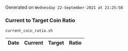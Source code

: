 Generated on `Wednesday 22-September-2021 at 21:25:58`

### Current to Target Coin Ratio
`current_coin_ratio.sh`

Date|Current|Target|Ratio
---|---|---|---
